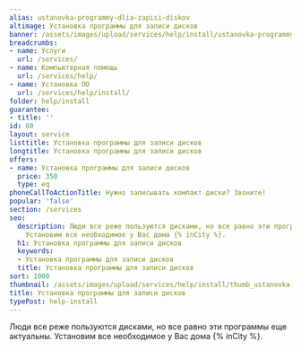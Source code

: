 ```yaml
---
alias: ustanovka-programmy-dlia-zapisi-diskov
altimage: Установка программы для записи дисков
banner: /assets/images/upload/services/help/install/ustanovka-programmy-dlia-zapisi-diskov.jpg
breadcrumbs:
- name: Услуги
  url: /services/
- name: Компьютерная помощь
  url: /services/help/
- name: Установка ПО
  url: /services/help/install/
folder: help/install
guarantee:
- title: ''
id: 60
layout: service
listtitle: Установка программы для записи дисков
longtitle: Установка программы для записи дисков
offers:
- name: Установка программы для записи дисков
  price: 350
  type: eq
phoneCallToActionTitle: Нужно записывать компакт диски? Звоните!
popular: 'false'
section: /services
seo:
  description: Люди все реже пользуются дисками, но все равно эти программы еще актуальны.
    Установим все необходимое у Вас дома {% inCity %}.
  h1: Установка программы для записи дисков
  keywords:
  - Установка программы для записи дисков
  title: Установка программы для записи дисков
sort: 1000
thumbnail: /assets/images/upload/services/help/install/thumb_ustanovka-programmy-dlia-zapisi-diskov.jpg
title: Установка программы для записи дисков
typePost: help-install
---
```

Люди все реже пользуются дисками, но все равно эти программы еще актуальны. Установим все необходимое у Вас дома {% inCity %}.